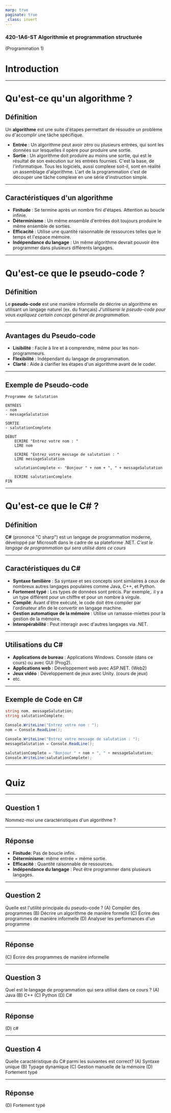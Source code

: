 ```yaml
---
marp: true
paginate: true
_class: invert
---
```


### 420-1A6-ST Algorithmie et programmation structurée
(Programmation 1)
# Introduction

---

# Qu'est-ce qu'un algorithme ?
## Définition
Un **algorithme** est une suite d'étapes permettant de résoudre un problème ou d'accomplir une tâche spécifique.
- **Entrée** : Un algorithme peut avoir zéro ou plusieurs entrées, qui sont les données sur lesquelles il opère pour produire une sortie.
- **Sortie** : Un algorithme doit produire au moins une sortie, qui est le résultat de son exécution sur les entrées fournies.
C'est la base, de l'informatique.  Tous les logiciels, aussi complexe soit-il, sont en réalité un assemblage d'algorithme.
L'art de la programmation c'est de découper une tâche complexe en une série d'instruction simple.

---

## Caractéristiques d'un algorithme
- **Finitude** : Se termine après un nombre fini d'étapes. Attention au boucle infinie.
- **Déterminisme** : Un même ensemble d'entrées doit toujours produire le même ensemble de sorties.
- **Efficacité** : Utilise une quantité raisonnable de ressources telles que le temps et l'espace mémoire.
- **Indépendance du langage** :  Un même algorithme devrait pouvoir être programmer dans plusieurs différents langages.

---

# Qu'est-ce que le pseudo-code ?
## Définition
Le **pseudo-code** est une manière informelle de décrire un algorithme en utilisant un langage naturel (ex. du français)
_J'utiliserai le pseudo-code pour vous expliquez certain concept général de programmation._

---

## Avantages du Pseudo-code
- **Lisibilité** : Facile à lire et à comprendre, même pour les non-programmeurs.
- **Flexibilité** : Indépendant du langage de programmation.
- **Clarté** : Aide à clarifier les étapes d'un algorithme avant de le coder.

---

## Exemple de Pseudo-code
```
Programme de Salutation

ENTRÉES
- nom
- messageSalutation

SORTIE
- salutationComplete

DÉBUT
    ECRIRE "Entrez votre nom : "
    LIRE nom

    ECRIRE "Entrez votre message de salutation : "
    LIRE messageSalutation

    salutationComplete <- "Bonjour " + nom + ", " + messageSalutation

    ECRIRE salutationComplete
FIN
```

---

# Qu'est-ce que le C# ?
## Définition
**C#** (prononcé "C sharp") est un langage de programmation moderne, développé par Microsoft dans le cadre de sa plateforme .NET.
_C'est le langage de programmation qui sera utilisé dans ce cours_

---

## Caractéristiques du C#
- **Syntaxe familière** : Sa syntaxe et ses concepts sont similaires à ceux de nombreux autres langages populaires comme Java, C++, et Python.
- **Fortement typé** : Les types de données sont précis.  Par exemple,. il y a un type différent pour un chiffre et pour un nombre à virgule.
- **Compilé**: Avant d'être exécuté, le code doit être compiler par l'ordinateur afin de le convertir en langage machine.
- **Gestion automatique de la mémoire** : Utilise un ramasse-miettes pour la gestion de la mémoire.
- **Interopérabilité** : Peut interagir avec d'autres langages via .NET.

---

## Utilisations du C#
- **Applications de bureau** : Applications Windows. Console (dans ce cours) ou avec GUI (Prog2).
- **Applications web** : Développement web avec ASP.NET. (Web2)
- **Jeux vidéo** : Développement de jeux avec Unity. (cours de jeux)
- etc.

---

## Exemple de Code en C#

```c#
string nom, messageSalutation;
string salutationComplete;

Console.WriteLine("Entrez votre nom : ");
nom = Console.ReadLine();

Console.WriteLine("Entrez votre message de salutation : ");
messageSalutation = Console.ReadLine();

salutationComplete = "Bonjour " + nom + ", " + messageSalutation;
Console.WriteLine(salutationComplete);
```

---

# Quiz

---

## Question 1
Nommez-moi une caractéristiques d'un algorithme ?

---

## Réponse
- **Finitude**: Pas de boucle infini.
- **Déterminisme**: même entrée = même sortie.
- **Efficacité** : Quantité raisonnable de ressources.
- **Indépendance du langage** :  Peut être programmer dans plusieurs langages.

---

## Question 2
Quelle est l'utilité principale du pseudo-code ?
(A) Compiler des programmes
(B) Décrire un algorithme de manière formelle
(C) Écrire des programmes de manière informelle
(D) Analyser les performances d'un programme

---
## Réponse
(C) Écrire des programmes de manière informelle

---

## Question 3
Quel est le langage de programmation qui sera utilisé dans ce cours ?
(A) Java
(B) C++
(C) Python
(D) C#

---

## Réponse
(D) c#

---

## Question 4
Quelle caractéristique du C# parmi les suivantes est correct?
(A) Syntaxe unique
(B) Typage dynamique
(C) Gestion manuelle de la mémoire
(D) Fortement typé

---

## Réponse
(D) Fortement typé

